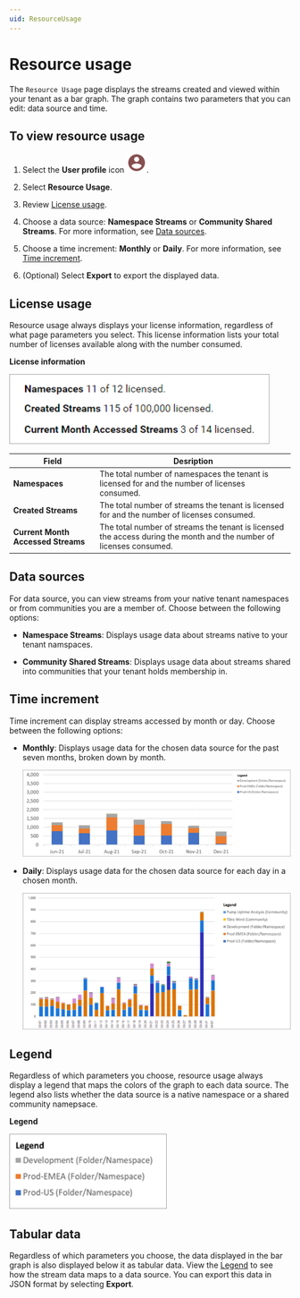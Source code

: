 ```yaml
---
uid: ResourceUsage
---
```


# Resource usage

The `Resource Usage` page displays the streams created and viewed within your tenant as a bar graph. The graph contains two parameters that you can edit: data source and time.  

## To view resource usage

1. Select the **User profile** icon ![User Profile icon](../../_icons/custom/account-circle.svg).

1. Select **Resource Usage**.

1. Review [License usage](#license-usage).

1. Choose a data source: **Namespace Streams** or **Community Shared Streams**. For more information, see [Data sources](#data-sources).

1. Choose a time increment: **Monthly** or **Daily**. For more information, see [Time increment](#time-increment).

1. (Optional) Select **Export** to export the displayed data.

## License usage

Resource usage always displays your license information, regardless of what page parameters you select. This license information lists your total number of licenses available along with the number consumed.

**License information**

![license information](../../communities/images/license-information.png)

Field | Desription
--|--
**Namespaces** | The total number of namespaces the tenant is licensed for and the number of licenses consumed.
**Created Streams** | The total number of streams the tenant is licensed for and the number of licenses consumed.
**Current Month Accessed Streams** | The total number of streams the tenant is licensed the access during the month and the number of licenses consumed.

##  Data sources

For data source, you can view streams from your native tenant namespaces or from communities you are a member of. Choose between the following options:

- **Namespace Streams**: Displays usage data about streams native to your tenant namspaces.

- **Community Shared Streams**: Displays usage data about streams shared into communities that your tenant holds membership in.

##  Time increment

Time increment can display streams accessed by month or day. Choose between the following options:

- **Monthly**: Displays usage data for the chosen data source for the past seven months, broken down by month.

	![streams accessed monthly](../../communities/images/streams-accessed-monthly.png)

- **Daily**: Displays usage data for the chosen data source for each day in a chosen month.

	![streams accessed daily](../../communities/images/streams-accessed-daily.png)

## Legend

Regardless of which parameters you choose, resource usage always display a legend that maps the colors of the graph to each data source. The legend also lists whether the data source is a native namespace or a shared community namepsace. 

**Legend**

![legend](../../communities/images/legend.png)

## Tabular data

Regardless of which parameters you choose, the data displayed in the bar graph is also displayed below it as tabular data. View the [Legend](#legend) to see how the stream data maps to a data source. You can export this data in JSON format by selecting **Export**.